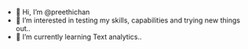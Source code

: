 - 👋 Hi, I’m @preethichan
- 👀 I’m interested in testing my skills, capabilities and trying new things out..
- 🌱 I’m currently learning Text analytics..


<!---
preethichan/preethichan is a ✨ special ✨ repository because its `README.md` (this file) appears on your GitHub profile.
You can click the Preview link to take a look at your changes.
--->
